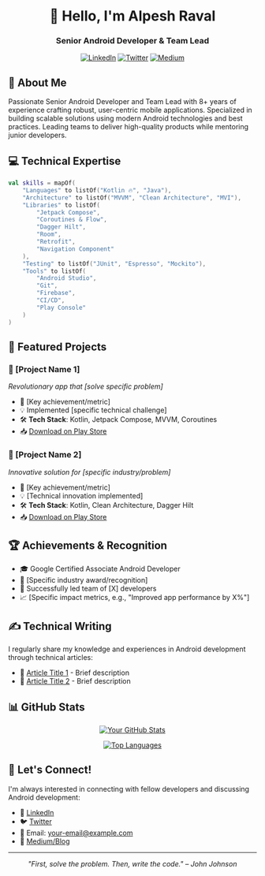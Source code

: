 <div align="center">

# 👋 Hello, I'm Alpesh Raval 
### Senior Android Developer & Team Lead

[![LinkedIn](https://img.shields.io/badge/LinkedIn-0077B5?style=for-the-badge&logo=linkedin&logoColor=white)](your-linkedin-profile)
[![Twitter](https://img.shields.io/badge/Twitter-1DA1F2?style=for-the-badge&logo=twitter&logoColor=white)](your-twitter-handle)
[![Medium](https://img.shields.io/badge/Medium-12100E?style=for-the-badge&logo=medium&logoColor=white)](your-medium-profile)

</div>

## 🚀 About Me
Passionate Senior Android Developer and Team Lead with 8+ years of experience crafting robust, user-centric mobile applications. Specialized in building scalable solutions using modern Android technologies and best practices. Leading teams to deliver high-quality products while mentoring junior developers.

## 💻 Technical Expertise

```kotlin
val skills = mapOf(
    "Languages" to listOf("Kotlin 🔥", "Java"),
    "Architecture" to listOf("MVVM", "Clean Architecture", "MVI"),
    "Libraries" to listOf(
        "Jetpack Compose",
        "Coroutines & Flow",
        "Dagger Hilt",
        "Room",
        "Retrofit",
        "Navigation Component"
    ),
    "Testing" to listOf("JUnit", "Espresso", "Mockito"),
    "Tools" to listOf(
        "Android Studio",
        "Git",
        "Firebase",
        "CI/CD",
        "Play Console"
    )
)
```

## 🎯 Featured Projects

### 📱 [Project Name 1]
*Revolutionary app that [solve specific problem]*
- 🌟 [Key achievement/metric]
- 💡 Implemented [specific technical challenge]
- 🛠️ **Tech Stack**: Kotlin, Jetpack Compose, MVVM, Coroutines
- 📥 [Download on Play Store](link)

### 📱 [Project Name 2]
*Innovative solution for [specific industry/problem]*
- 🌟 [Key achievement/metric]
- 💡 [Technical innovation implemented]
- 🛠️ **Tech Stack**: Kotlin, Clean Architecture, Dagger Hilt
- 📥 [Download on Play Store](link)

## 🏆 Achievements & Recognition

- 🎓 Google Certified Associate Android Developer
- 🌟 [Specific industry award/recognition]
- 💼 Successfully led team of [X] developers
- 📈 [Specific impact metrics, e.g., "Improved app performance by X%"]

## ✍️ Technical Writing

I regularly share my knowledge and experiences in Android development through technical articles:

- 📝 [Article Title 1](link) - Brief description
- 📝 [Article Title 2](link) - Brief description

## 📊 GitHub Stats

<div align="center">

[![Your GitHub Stats](https://github-readme-stats.vercel.app/api?username=YourUsername&show_icons=true&theme=dracula)](https://github.com/YourUsername)

[![Top Languages](https://github-readme-stats.vercel.app/api/top-langs/?username=YourUsername&layout=compact&theme=dracula)](https://github.com/YourUsername)

</div>

## 🤝 Let's Connect!

I'm always interested in connecting with fellow developers and discussing Android development:

- 💼 [LinkedIn](your-linkedin-profile)
- 🐦 [Twitter](your-twitter-handle)
- 📧 Email: your-email@example.com
- 📝 [Medium/Blog](your-blog-link)

---
<div align="center">

*"First, solve the problem. Then, write the code." – John Johnson*

</div>
